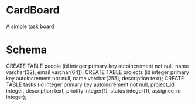 # CardBoard

A simple task board

# Schema

CREATE TABLE people (id integer primary key autoincrement not null, name varchar(32), email varchar(64));
CREATE TABLE projects (id integer primary key autoincrement not null, name varchar(255), description text);
CREATE TABLE tasks (id integer primary key autoincrement not null, project_id integer, description text, priotity integer(1), status integer(1), assignee_id integer);
